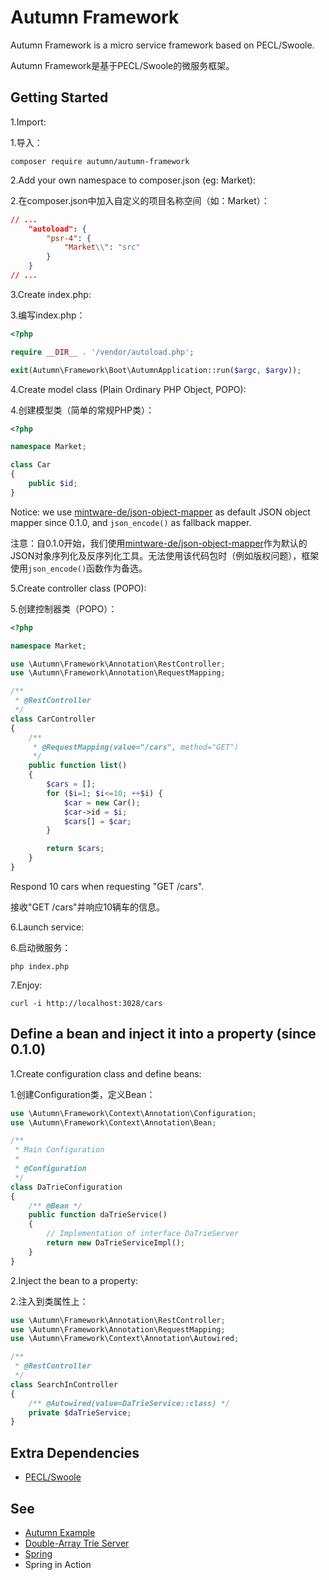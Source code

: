 # Autumn Framework

Autumn Framework is a micro service framework based on PECL/Swoole.

Autumn Framework是基于PECL/Swoole的微服务框架。



## Getting Started

1.Import:

1.导入：

```
composer require autumn/autumn-framework
```



2.Add your own namespace to composer.json (eg: Market):

2.在composer.json中加入自定义的项目名称空间（如：Market）：

```json
// ...
    "autoload": {
        "psr-4": {
            "Market\\": "src"
        }
    }
// ...
```



3.Create index.php:

3.编写index.php：

```php
<?php

require __DIR__ . '/vendor/autoload.php';

exit(Autumn\Framework\Boot\AutumnApplication::run($argc, $argv));
```



4.Create model class (Plain Ordinary PHP Object, POPO):

4.创建模型类（简单的常规PHP类）：

```php
<?php

namespace Market;

class Car
{
    public $id;
}
```

Notice: we use [mintware-de/json-object-mapper](https://packagist.org/packages/mintware-de/json-object-mapper) as default JSON object mapper since 0.1.0, and `json_encode()` as fallback mapper.

注意：自0.1.0开始，我们使用[mintware-de/json-object-mapper](https://packagist.org/packages/mintware-de/json-object-mapper)作为默认的JSON对象序列化及反序列化工具。无法使用该代码包时（例如版权问题），框架使用`json_encode()`函数作为备选。



5.Create controller class (POPO):

5.创建控制器类（POPO）：

```php
<?php

namespace Market;

use \Autumn\Framework\Annotation\RestController;
use \Autumn\Framework\Annotation\RequestMapping;

/**
 * @RestController
 */
class CarController
{
    /**
     * @RequestMapping(value="/cars", method="GET")
     */
    public function list()
    {
        $cars = [];
        for ($i=1; $i<=10; ++$i) {
            $car = new Car();
            $car->id = $i;
            $cars[] = $car;
        }

        return $cars;
    }
}
```

Respond 10 cars when requesting "GET /cars".

接收"GET /cars"并响应10辆车的信息。



6.Launch service:

6.启动微服务：

```
php index.php
```



7.Enjoy:

```
curl -i http://localhost:3028/cars
```



## Define a bean and inject it into a property (since 0.1.0)

1.Create configuration class and define beans:

1.创建Configuration类，定义Bean：

```php
use \Autumn\Framework\Context\Annotation\Configuration;
use \Autumn\Framework\Context\Annotation\Bean;

/**
 * Main Configuration
 * 
 * @Configuration
 */
class DaTrieConfiguration
{
    /** @Bean */
    public function daTrieService()
    {
        // Implementation of interface DaTrieServer
        return new DaTrieServiceImpl();
    }
}
```



2.Inject the bean to a property:

2.注入到类属性上：

```php
use \Autumn\Framework\Annotation\RestController;
use \Autumn\Framework\Annotation\RequestMapping;
use \Autumn\Framework\Context\Annotation\Autowired;

/**
 * @RestController
 */
class SearchInController
{
    /** @Autowired(value=DaTrieService::class) */
    private $daTrieService;
}
```



## Extra Dependencies

- [PECL/Swoole](https://pecl.php.net/package/swoole)



## See

- [Autumn Example](https://github.com/Timandes/autumn-example)
- [Double-Array Trie Server](https://github.com/Timandes/datrie-server)
- [Spring](https://spring.io/)
- Spring in Action

